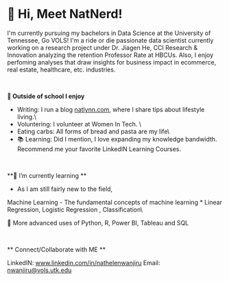 # 👋 Hi, Meet NatNerd!

I'm currently pursuing my bachelors in Data Science at the University of Tennessee, Go VOLS! I'm a ride or die passionate data scientist currently working on a research project under Dr. Jiagen He, CCI Research & Innovation analyzing the retention Professor Rate at HBCUs. Also, I enjoy perfoming analyses that draw insights for business impact in ecommerce, real estate, healthcare, etc. industries.  

<p>&nbsp;</p> 

**👀 Outside of school I enjoy**

- Writing: I run a blog [natlynn.com](https://natlynn.com), where I share tips about lifestyle living.\
- Voluntering: I volunteer at Women In Tech. \
- Eating carbs: All forms of bread and pasta are my life\
- 📚 Learning: Did I mention, I love expanding my knowledge bandwidth. Recommend me your favorite LinkedIN Learning Courses. 
  <p>&nbsp;</p>
  

**🌱 I’m currently learning **
- As I am still fairly new to the field, 

Machine Learning - The fundamental concepts of machine learning * Linear Regression, Logistic Regression , Classification\

🔧 More advanced uses of Python, R, Power BI, Tableau and SQL  
<p>&nbsp;</p>  

** Connect/Collaborate with ME **

LinkedIN: www.linkedin.com/in/nathelenwanjiru
Email: nwanjiru@vols.utk.edu

<!---
Kamoundos is a ✨ special ✨ repository because its `README.md` (this file) appears on your GitHub profile.
You can click the Preview link to take a look at your changes.
--->
